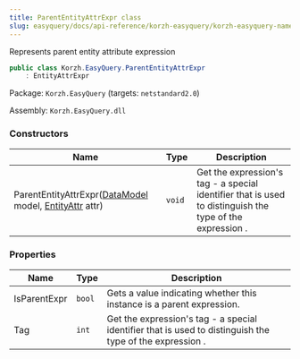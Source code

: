 ```yaml
---
title: ParentEntityAttrExpr class
slug: easyquery/docs/api-reference/korzh-easyquery/korzh-easyquery-namespace/parententityattrexpr-class
---
```



Represents parent entity attribute expression
```csharp
public class Korzh.EasyQuery.ParentEntityAttrExpr
    : EntityAttrExpr

```
Package: `Korzh.EasyQuery` (targets: `netstandard2.0`)

Assembly: `Korzh.EasyQuery.dll`

### Constructors

| Name | Type | Description | 
| --- | --- | --- | 
| ParentEntityAttrExpr([DataModel](/api-reference/korzh-easyquery/korzh-easyquery-namespace/datamodel-class) model, [EntityAttr](/api-reference/korzh-easyquery/korzh-easyquery-namespace/entityattr-class) attr) | `void` | Get the expression's tag - a special identifier that is used to distinguish the type of the expression . | 


### Properties

| Name | Type | Description | 
| --- | --- | --- | 
| IsParentExpr | `bool` | Gets a value indicating whether this instance is a parent expression. | 
| Tag | `int` | Get the expression's tag - a special identifier that is used to distinguish the type of the expression . |